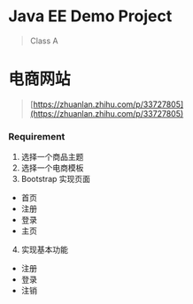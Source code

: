 # Java EE Demo Project

> Class A

# 电商网站

> [https://zhuanlan.zhihu.com/p/33727805](https://zhuanlan.zhihu.com/p/33727805)

### Requirement

1. 选择一个商品主题
2. 选择一个电商模板
3. Bootstrap 实现页面
- 首页
- 注册
- 登录
- 主页
4. 实现基本功能
- 注册
- 登录
- 注销
